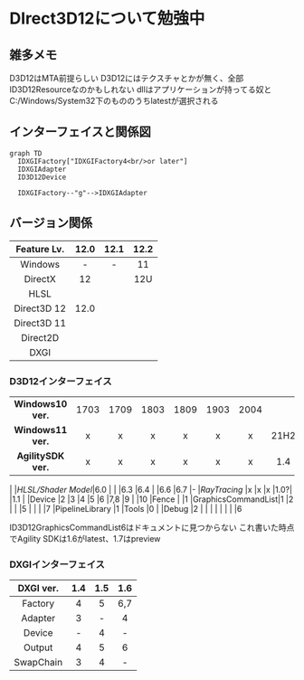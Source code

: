 # DIrect3D12について勉強中

## 雑多メモ

D3D12はMTA前提らしい
D3D12にはテクスチャとかが無く、全部ID3D12Resourceなのかもしれない
dllはアプリケーションが持ってる奴とC:/Windows/System32下のもののうちlatestが選択される

## インターフェイスと関係図

```mermaid
graph TD
  IDXGIFactory["IDXGIFactory4<br/>or later"]
  IDXGIAdapter
  ID3D12Device

  IDXGIFactory--"g"-->IDXGIAdapter
```

## バージョン関係

|Feature Lv.|12.0|12.1|12.2|
|:---------:|:--:|:--:|:--:|
|Windows    |-   |-   |11  |
|DirectX    |12  |    |12U |
|HLSL       |
|Direct3D 12|12.0|
|Direct3D 11|
|Direct2D   |
|DXGI       |

### D3D12インターフェイス

|                   |    |    |    |    |    |    |    |    |    |
|:-----------------:|:--:|:--:|:--:|:--:|:--:|:--:|:--:|:--:|:--:
|**Windows10 ver.** |1703|1709|1803|1809|1903|2004|    |
|**Windows11 ver.** |x   |x   |x   |x   |x   |x   |21H2|
|**AgilitySDK ver.**|x   |x   |x   |x   |x   |x   |1.4 |1.6 |1.7
|
|*HLSL/Shader Model*|6.0 |    |    |6.3 |6.4 |    |6.6 |6.7 |-
|*RayTracing*       |x   |x   |x   |1.0?|    |1.1
|
|Device             |2   |3   |4   |5   |6   |7,8 |9   |    |10
|Fence              |    |1
|GraphicsCommandList|1   |2   |    |    |5   |    |    |    |7
|PipelineLibrary    |1
|Tools              |0
|
|Debug              |2   |    |    |    |    |    |    |    |6

ID3D12GraphicsCommandList6はドキュメントに見つからない
これ書いた時点でAgility SDKは1.6がlatest、1.7はpreview

### DXGIインターフェイス

|DXGI ver.|1.4|1.5|1.6|
|:-------:|:-:|:-:|:-:|
|Factory  | 4 | 5 |6,7|
|Adapter  | 3 | - | 4 |
|Device   | - | 4 | - |
|Output   | 4 | 5 | 6 |
|SwapChain| 3 | 4 | - |
